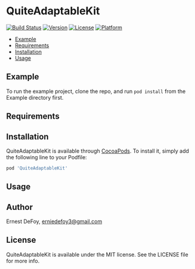# QuiteAdaptableKit

[![Build Status](https://travis-ci.org/defoye/QuiteAdaptableKit.svg?branch=main)](https://travis-ci.org/defoye/QuiteAdaptableKit)
[![Version](https://img.shields.io/cocoapods/v/TableauxUI.svg?style=flat)](https://cocoapods.org/pods/QuiteAdaptableKit)
[![License](https://img.shields.io/cocoapods/l/TableauxUI.svg?style=flat)](https://cocoapods.org/pods/QuiteAdaptableKit)
[![Platform](https://img.shields.io/cocoapods/p/TableauxUI.svg?style=flat)](https://cocoapods.org/pods/QuiteAdaptableKit)

<!--ts-->
   * [Example](#example)
   * [Requirements](#requirements)
   * [Installation](#installation)
   * [Usage](#usage)
<!--te-->

## Example

To run the example project, clone the repo, and run `pod install` from the Example directory first.

## Requirements

## Installation

QuiteAdaptableKit is available through [CocoaPods](https://cocoapods.org). To install
it, simply add the following line to your Podfile:

```ruby
pod 'QuiteAdaptableKit'
```

## Usage


## Author

Ernest DeFoy, erniedefoy3@gmail.com

## License

QuiteAdaptableKit is available under the MIT license. See the LICENSE file for more info.
